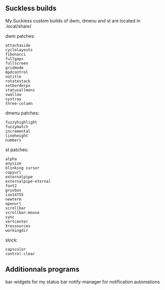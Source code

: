 ## Suckless builds
My Suckless custom builds of dwm, dmenu and st are located in .local/share/

dwm patches:
```
attachaside
cyclelayouts
fibonacci
fullgaps
fullscreen
gridmode
mpdcontrol
notitle
rotatestack
setborderpx
statusallmons
swallow
systray
three-column
```

dmenu patches:
```
fuzzyhighlight
fuzzymatch
incremental
lineheight
numbers
```

st patches:
```
alpha
anysize
blinking cursor
copyurl
externalpipe
externalpipe-eternal
font2
gruvbox
iso14755
newterm
openurl
scrollbar
scrollbar-mouse
sync
vertcenter
Xressources
workingdir
```

slock:
```
capscolor
control-clear
```

## Additionnals programs
bar-widgets for my status bar
notify-manager for notification automations

